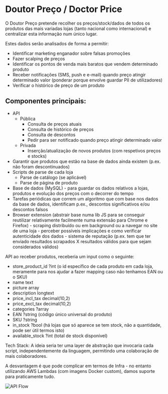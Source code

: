 # Doutor Preço / Doctor Price
O Doutor Preço pretende recolher os preços/stock/dados de todos os produtos das mais variadas lojas (tanto nacional como internacional) e centralizar esta informação num único lugar.

Estes dados serão analisados de forma a permitir:
- Identificar marketing enganador sobre falsas promoções
- Fazer scalping de preços
- Identificar os pontos de venda mais baratos que vendem determinado produto
- Receber notificações (SMS, push e e-mail) quando preço atingir determinado valor (ponderar porque envolve guardar PII de utilizadores)
- Verificar o histórico de preço de um produto

## Componentes principais:
- API
	- Pública
		- Consulta de preços atuais
		- Consulta de histórico de preços
		- Consulta de descontos
		- Pedir para ser notificado quando preço atingir determinado valor
	- Privada
		- Inserção/atualização de novos produtos (com respetivos preços e stocks)
- Garantir que produtos que estão na base de dados ainda existem (p.ex. não foram descontinuados)
- Scripts de parse de cada loja
	- Parse de catálogo (se aplicável)
	- Parse de página de produto
- Base de dados (MySQL) - para guardar os dados relativos a lojas, produtos e evolução dos preços com o decorrer do tempo
- Tarefas periódicas que correm um algoritmo que com base nos dados da base de dados, identificam p.ex., descontos significativos e/ou descontos falsos
- Browser extension (abstrair base numa lib JS para se conseguir reutilizar relativamente facilmente numa extensão para Chrome e Firefox) - scraping distribuído ou em background ou a navegar no site de uma loja - perceber possíveis implicações e como verificar autenticidade dos dados - sistema de reputação (p.ex. tem que ter enviado resultados scrapados X resultados válidos para que sejam considerados válidos)

API ao receber produtos, receberia um input como o seguinte:
- store_product_id ?int (o id específico de cada produto em cada loja, meramente para nos ajudar a fazer mapping caso não tenhamos EAN ou o SKU)
- name text
- picture array
- description longtext
- price_incl_tax decimal(10,2)
- price_excl_tax decimal(10,2)
- categories ?array
- EAN ?string (código único universal do produto)
- SKU ?string
- in_stock ?bool (há lojas que só aparece se tem stock, não a quantidade, pode ser útil termos isto)
- available_stock ?int (total de stock disponível)

Tech Stack:
A ideia seria ter uma layer de abstração que invocaria cada script, independentemente da linguagem, permitindo uma colaboração de mais colaboradores.

A desvantagem é que pode complicar em termos de Infra - no entanto utilizando AWS Lambdas (com imagens Docker custom), damos suporte para praticamente tudo.

![API Flow](./APIFlow.png.png "API Flow")
